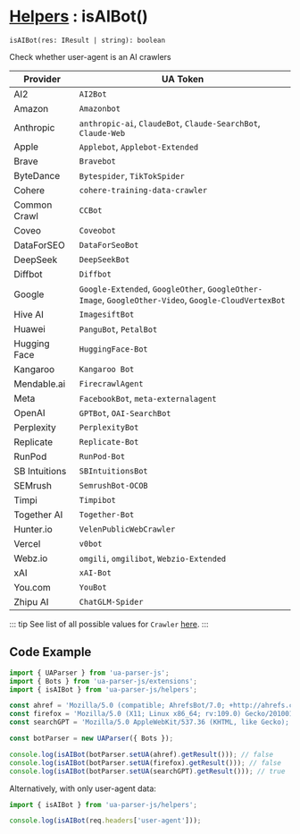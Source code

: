 # [Helpers](/api/submodules/helpers/overview) : isAIBot()

`isAIBot(res: IResult | string): boolean`

Check whether user-agent is an AI crawlers

| **Provider**  | **UA Token**                                                                                        |
| ------------- | --------------------------------------------------------------------------------------------------- |
| AI2           | `AI2Bot`                                                                                            |
| Amazon        | `Amazonbot`                                                                                         |
| Anthropic     | `anthropic-ai`, `ClaudeBot`, `Claude-SearchBot`, `Claude-Web`                                       |
| Apple         | `Applebot`, `Applebot-Extended`                                                                     |
| Brave         | `Bravebot`                                                                                          |
| ByteDance     | `Bytespider`, `TikTokSpider`                                                                        |
| Cohere        | `cohere-training-data-crawler`                                                                      |
| Common Crawl  | `CCBot`                                                                                             |
| Coveo         | `Coveobot`                                                                                          |
| DataForSEO    | `DataForSeoBot`                                                                                     |
| DeepSeek      | `DeepSeekBot`                                                                                       |
| Diffbot       | `Diffbot`                                                                                           |
| Google        | `Google-Extended`, `GoogleOther`, `GoogleOther-Image`, `GoogleOther-Video`, `Google-CloudVertexBot` |
| Hive AI       | `ImagesiftBot`                                                                                      |
| Huawei        | `PanguBot`, `PetalBot`                                                                              |
| Hugging Face  | `HuggingFace-Bot`                                                                                   |
| Kangaroo      | `Kangaroo Bot`                                                                                      |
| Mendable.ai   | `FirecrawlAgent`                                                                                    |
| Meta          | `FacebookBot`, `meta-externalagent`                                                                 |
| OpenAI        | `GPTBot`, `OAI-SearchBot`                                                                           |
| Perplexity    | `PerplexityBot`                                                                                     |
| Replicate     | `Replicate-Bot`                                                                                     |
| RunPod        | `RunPod-Bot`                                                                                        |
| SB Intuitions | `SBIntuitionsBot`                                                                                   |
| SEMrush       | `SemrushBot-OCOB`                                                                                   |
| Timpi         | `Timpibot`                                                                                          |
| Together AI   | `Together-Bot`                                                                                      |
| Hunter.io     | `VelenPublicWebCrawler`                                                                             |
| Vercel        | `v0bot`                                                                                             |
| Webz.io       | `omgili`, `omgilibot`, `Webzio-Extended`                                                            |
| xAI           | `xAI-Bot`                                                                                           |
| You.com       | `YouBot`                                                                                            |
| Zhipu AI      | `ChatGLM-Spider`                                                                                    |


::: tip
See list of all possible values for `Crawler` [here](/api/submodules/extensions/crawlers).
:::

## Code Example

```js [example.js]
import { UAParser } from 'ua-parser-js';
import { Bots } from 'ua-parser-js/extensions';
import { isAIBot } from 'ua-parser-js/helpers';

const ahref = 'Mozilla/5.0 (compatible; AhrefsBot/7.0; +http://ahrefs.com/robot/)';
const firefox = 'Mozilla/5.0 (X11; Linux x86_64; rv:109.0) Gecko/20100101 Firefox/111.0';
const searchGPT = 'Mozilla/5.0 AppleWebKit/537.36 (KHTML, like Gecko); compatible; OAI-SearchBot/1.0; +https://openai.com/searchbot';

const botParser = new UAParser({ Bots });

console.log(isAIBot(botParser.setUA(ahref).getResult())); // false
console.log(isAIBot(botParser.setUA(firefox).getResult())); // false
console.log(isAIBot(botParser.setUA(searchGPT).getResult())); // true
```

Alternatively, with only user-agent data:

```js [example-server.js]
import { isAIBot } from 'ua-parser-js/helpers';

console.log(isAIBot(req.headers['user-agent']));
```